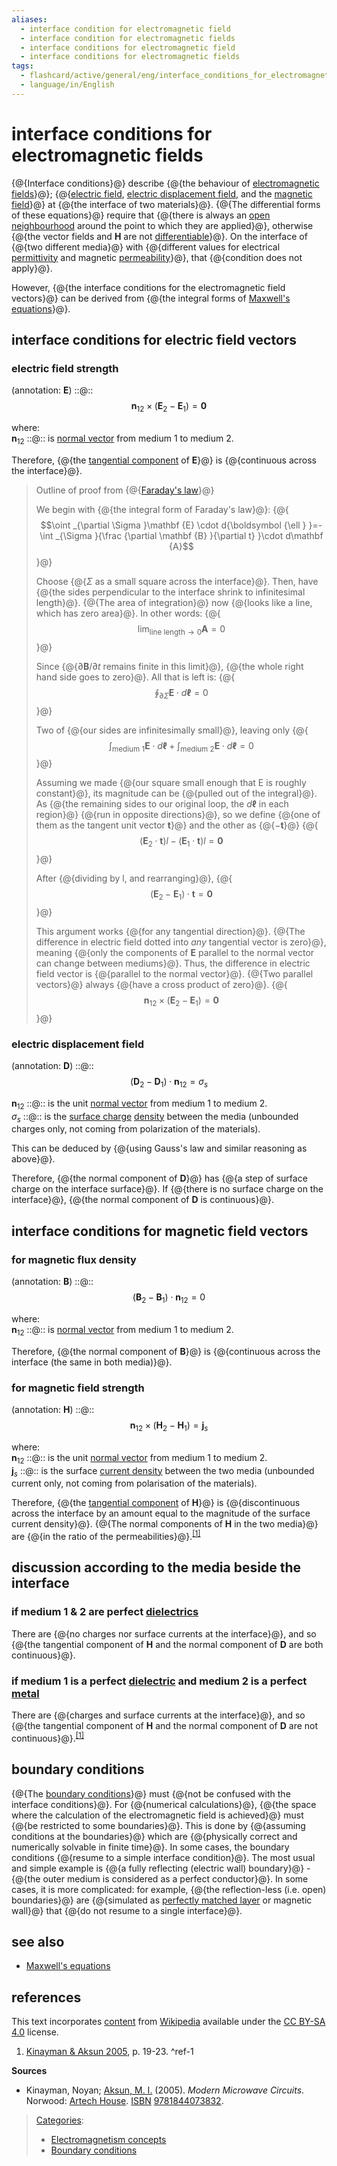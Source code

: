 ```yaml
---
aliases:
  - interface condition for electromagnetic field
  - interface condition for electromagnetic fields
  - interface conditions for electromagnetic field
  - interface conditions for electromagnetic fields
tags:
  - flashcard/active/general/eng/interface_conditions_for_electromagnetic_fields
  - language/in/English
---
```


# interface conditions for electromagnetic fields

<!-- | [papers](https://www.google.com/search?&q=%22Interface+conditions+for+electromagnetic+fields%22&tbs=bkt:s&tbm=bks) __·__ [books](https://www.google.com/search?tbs=bks:1&q=%22Interface+conditions+for+electromagnetic+fields%22+-wikipedia) __·__ [scholar](https://scholar.google.com/scholar?q=%22Interface+conditions+for+electromagnetic+fields%22) __·__ [JSTOR](https://www.jstor.org/action/doBasicSearch?Query=%22Interface+conditions+for+electromagnetic+fields%22&acc=on&wc=on) _\(September 2023\)__\([Learn how and when to remove this message](https://en.wikipedia.org/wiki/Help:Maintenance%20template%20removal)\)_ | -->

{@{Interface conditions}@} describe {@{the behaviour of [electromagnetic fields](electromagnetic%20fields.md)}@}; {@{[electric field](electric%20field.md), [electric displacement field](electric%20displacement%20field.md), and the [magnetic field](magnetic%20field.md)}@} at {@{the interface of two materials}@}. {@{The differential forms of these equations}@} require that {@{there is always an [open neighbourhood](open%20neighbourhood.md#open%20neighbourhood) around the point to which they are applied}@}, otherwise {@{the vector fields and __H__ are not [differentiable](differentiable%20function.md)}@}. <!-- In other words, the medium must be continuous\[no need to be continuous\]\[This paragraph need to be revised, the wrong concept of "continuous" need to be corrected\]. --> On the interface of {@{two different media}@} with {@{different values for electrical [permittivity](permittivity.md) and magnetic [permeability](permeability%20(electromagnetism).md)}@}, that {@{condition does not apply}@}. <!--SR:!2026-06-08,268,338!2026-06-29,284,338!2026-07-31,310,338!2026-06-03,264,338!2026-07-26,305,338!2026-06-01,262,338!2026-05-28,258,338!2026-05-30,260,338!2025-10-18,25,372!2025-10-17,24,372-->

However, {@{the interface conditions for the electromagnetic field vectors}@} can be derived from {@{the integral forms of [Maxwell's equations](Maxwell's%20equations.md)}@}. <!--SR:!2026-06-10,270,338!2026-06-10,270,338-->

## interface conditions for electric field vectors

### electric field strength

\(annotation: $\mathbf E$\) ::@:: $$\mathbf {n} _{12}\times (\mathbf {E} _{2}-\mathbf {E} _{1})=\mathbf {0}$$ <!--SR:!2026-07-28,307,338!2026-01-08,133,298-->

where: <br/>
$\mathbf {n} _{12}$ <!-- flashcard ID: 89355df4-5adb-4753-a348-713d05c62a3b -->::@:: is [normal vector](normal%20vector.md) from medium 1 to medium 2. <!--SR:!2025-09-25,70,338!2026-03-27,211,338-->

Therefore, {@{the [tangential component](tangential%20component.md) of __E__}@} is {@{continuous across the interface}@}. <!--SR:!2026-07-24,304,338!2026-06-29,284,338-->

> Outline of proof from {@{[Faraday's law](Faraday's%20law%20of%20induction.md)}@}
>
> We begin with {@{the integral form of Faraday's law}@}: {@{$$\oint _{\partial \Sigma }\mathbf {E} \cdot d{\boldsymbol {\ell } }=-\int _{\Sigma }{\frac {\partial \mathbf {B} }{\partial t} }\cdot d\mathbf {A}$$}@}
>
> Choose {@{$\Sigma$ as a small square across the interface}@}. Then, have {@{the sides perpendicular to the interface shrink to infinitesimal length}@}. {@{The area of integration}@} now {@{looks like a line, which has zero area}@}. In other words: {@{$$\lim _{\text{line length}\to 0}\mathbf {A} =0$$}@}
>
> Since {@{$\partial \mathbf {B} /\partial t$ remains finite in this limit}@}, {@{the whole right hand side goes to zero}@}. All that is left is: {@{$$\oint _{\partial \Sigma }\mathbf {E} \cdot d{\boldsymbol {\ell } }=0$$}@}
>
> Two of {@{our sides are infinitesimally small}@}, leaving only {@{$$\int _{\text{medium 1} }\mathbf {E} \cdot d{\boldsymbol {\ell } }+\int _{\text{medium 2} }\mathbf {E} \cdot d{\boldsymbol {\ell } }=0$$}@}
>
> Assuming we made {@{our square small enough that E is roughly constant}@}, its magnitude can be {@{pulled out of the integral}@}. As {@{the remaining sides to our original loop, the $d{\boldsymbol {\ell } }$ in each region}@} {@{run in opposite directions}@}, so we define {@{one of them as the tangent unit vector ${\boldsymbol {t} }$}@} and the other as {@{$-{\boldsymbol {t} }$}@} {@{$$(\mathbf {E} _{2}\cdot {\boldsymbol {t} })l-(\mathbf {E} _{1}\cdot {\boldsymbol {t} })l=\mathbf {0}$$}@}
>
> After {@{dividing by l, and rearranging}@}, {@{$$(\mathbf {E} _{2}-\mathbf {E} _{1})\cdot {\boldsymbol {t} }=\mathbf {0}$$}@}
>
> This argument works {@{for any tangential direction}@}. {@{The difference in electric field dotted into _any_ tangential vector is zero}@}, meaning {@{only the components of $\mathbf {E}$ parallel to the normal vector can change between mediums}@}. Thus, the difference in electric field vector is {@{parallel to the normal vector}@}. {@{Two parallel vectors}@} always {@{have a cross product of zero}@}. {@{$$\mathbf {n} _{12}\times (\mathbf {E} _{2}-\mathbf {E} _{1})=\mathbf {0}$$}@} <!--SR:!2026-05-29,259,338!2026-07-29,308,338!2026-07-04,288,338!2026-07-02,287,338!2026-07-02,286,338!2026-07-03,288,338!2026-05-31,261,338!2026-07-30,309,338!2026-06-04,265,338!2026-07-05,289,338!2026-06-09,269,338!2026-07-06,290,338!2026-06-05,265,338!2026-07-31,310,338!2026-06-07,267,338!2026-07-03,287,338!2026-07-01,286,338!2026-06-09,269,338!2026-07-02,287,338!2026-07-06,290,338!2026-05-31,261,338!2026-07-08,292,338!2026-05-05,239,330!2026-06-30,285,338!2026-07-25,305,338!2026-07-07,291,338!2026-06-01,262,338!2026-07-30,309,338!2026-07-26,306,338-->

### electric displacement field

\(annotation: $\mathbf D$\) ::@:: $$(\mathbf {D} _{2}-\mathbf {D} _{1})\cdot \mathbf {n} _{12}=\sigma _{s}$$ <!--SR:!2026-06-30,285,338!2026-06-09,269,338-->

$\mathbf {n} _{12}$ ::@:: is the unit [normal vector](normal%20vector.md) from medium 1 to medium 2. <br/> <!--SR:!2025-09-28,73,338!2025-09-28,73,338-->
$\sigma _{s}$ ::@:: is the [surface charge](surface%20charge.md) [density](charge%20density.md) between the media \(unbounded charges only, not coming from polarization of the materials\). <!--SR:!2026-07-28,307,338!2026-07-30,309,338-->

This can be deduced by {@{using Gauss's law and similar reasoning as above}@}. <!--SR:!2026-07-25,304,338-->

Therefore, {@{the normal component of __D__}@} has {@{a step of surface charge on the interface surface}@}. If {@{there is no surface charge on the interface}@}, {@{the normal component of __D__ is continuous}@}. <!--SR:!2026-07-30,309,338!2026-07-01,286,338!2026-07-01,286,338!2026-07-05,289,338-->

## interface conditions for magnetic field vectors

### for magnetic flux density

\(annotation: $\mathbf B$\) ::@:: $$(\mathbf {B} _{2}-\mathbf {B} _{1})\cdot \mathbf {n} _{12}=0$$ <!--SR:!2026-07-31,310,338!2026-05-16,248,330-->

where: <br/>
$\mathbf {n} _{12}$ <!-- flashcard ID: 60a2ea19-b133-459c-889e-e4e159632daa -->::@:: is [normal vector](normal%20vector.md) from medium 1 to medium 2. <!--SR:!2025-09-27,72,338!2025-09-27,72,338-->

Therefore, {@{the normal component of __B__}@} is {@{continuous across the interface \(the same in both media\)}@}. <!--SR:!2026-06-08,268,338!2026-07-27,306,338-->

### for magnetic field strength

\(annotation: $\mathbf H$\) ::@:: $$\mathbf {n} _{12}\times (\mathbf {H} _{2}-\mathbf {H} _{1})=\mathbf {j} _{s}$$ <!--SR:!2025-10-12,29,298!2026-07-08,292,338-->

where: <br/>
$\mathbf {n} _{12}$ <!-- flashcard ID: 88bd7276-524c-48b2-b4d0-224cd3b21e56 -->::@:: is the unit [normal vector](normal%20vector.md) from medium 1 to medium 2. <br/> <!--SR:!2025-09-26,71,338!2025-09-25,70,338-->
$\mathbf {j} _{s}$ ::@:: is the surface [current density](current%20density.md) between the two media \(unbounded current only, not coming from polarisation of the materials\). <!--SR:!2026-06-21,276,330!2026-06-30,285,338-->

Therefore, {@{the [tangential component](tangential%20component.md) of __H__}@} is {@{discontinuous across the interface by an amount equal to the magnitude of the surface current density}@}. {@{The normal components of __H__ in the two media}@} are {@{in the ratio of the permeabilities}@}.<sup>[\[1\]](#^ref-1)</sup> <!--SR:!2026-05-27,257,338!2026-07-03,288,338!2026-07-31,310,338!2026-06-09,269,338-->

## discussion according to the media beside the interface

### if medium 1 & 2 are perfect [dielectrics](dielectrics.md)

There are {@{no charges nor surface currents at the interface}@}, and so {@{the tangential component of __H__ and the normal component of __D__ are both continuous}@}. <!--SR:!2026-06-02,263,338!2026-07-09,293,338-->

### if medium 1 is a perfect [dielectric](dielectric.md) and medium 2 is a perfect [metal](metal.md)

There are {@{charges and surface currents at the interface}@}, and so {@{the tangential component of __H__ and the normal component of __D__ are not continuous}@}.<sup>[\[1\]](#^ref-1)</sup> <!--SR:!2026-07-24,303,338!2026-04-16,209,318-->

## boundary conditions

{@{The [boundary conditions](boundary%20conditions.md)}@} must {@{not be confused with the interface conditions}@}. For {@{numerical calculations}@}, {@{the space where the calculation of the electromagnetic field is achieved}@} must {@{be restricted to some boundaries}@}. This is done by {@{assuming conditions at the boundaries}@} which are {@{physically correct and numerically solvable in finite time}@}. In some cases, the boundary conditions {@{resume to a simple interface condition}@}. The most usual and simple example is {@{a fully reflecting \(electric wall\) boundary}@} - {@{the outer medium is considered as a perfect conductor}@}. In some cases, it is more complicated: for example, {@{the reflection-less \(i.e. open\) boundaries}@} are {@{simulated as [perfectly matched layer](perfectly%20matched%20layer.md) or magnetic wall}@} that {@{do not resume to a single interface}@}. <!--SR:!2026-06-10,270,338!2026-05-26,256,338!2026-07-29,308,338!2026-07-07,291,338!2026-06-20,276,330!2026-06-28,283,338!2026-06-10,270,338!2026-07-09,293,338!2026-05-30,260,338!2026-06-08,268,338!2026-06-26,280,330!2026-07-31,310,338!2026-07-04,288,338-->

## see also

- [Maxwell's equations](Maxwell's%20equations.md)

## references

This text incorporates [content](https://en.wikipedia.org/wiki/interface_conditions_for_electromagnetic_fields) from [Wikipedia](Wikipedia.md) available under the [CC BY-SA 4.0](https://creativecommons.org/licenses/by-sa/4.0/) license.

1. [Kinayman & Aksun 2005](#CITEREFKinaymanAksun2005), p. 19-23. <a id="^ref-1"></a>^ref-1

<!-- markdownlint-disable-next-line MD036 -->
__Sources__

- <a id="CITEREFKinaymanAksun2005"></a> Kinayman, Noyan; [Aksun, M. I.](İrşadi%20Aksun.md) \(2005\). _Modern Microwave Circuits_. Norwood: [Artech House](Artech%20House.md). [ISBN](ISBN%20(identifier).md) [9781844073832](https://en.wikipedia.org/wiki/Special:BookSources/9781844073832).

> [Categories](https://en.wikipedia.org/wiki/Help:Category):
>
> - [Electromagnetism concepts](https://en.wikipedia.org/wiki/Category:Electromagnetism%20concepts)
> - [Boundary conditions](https://en.wikipedia.org/wiki/Category:Boundary%20conditions)
